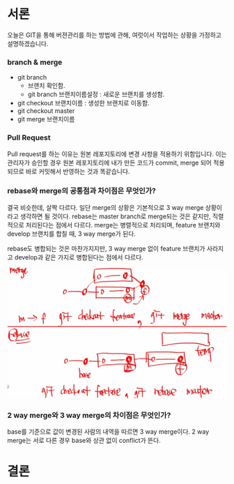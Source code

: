 # 서론

오늘은 GIT을 통해 버젼관리를 하는 방법에 관해, 여럿이서 작업하는 상황을 가정하고 설명하겠습니다.

### branch & merge

- git branch
  - 브랜치 확인함.
  - git branch 브랜치이름설정 : 새로운 브랜치를 생성함.
- git checkout 브랜치이름 : 생성한 브랜치로 이동함.
- git checkout master
- git merge 브랜치이름

### Pull Request

Pull request를 하는 이유는 원본 레포지토리에 변경 사항을 적용하기 위함입니다. 이는 관리자가 승인할 경우 원본 레포지토리에 내가 만든 코드가 commit, merge 되어 적용되므로 바로 커밋해서 반영하는 것과 똑같습니다.

### rebase와 merge의 공통점과 차이점은 무엇인가?

결국 비슷한데, 살짝 다르다. 일단 merge의 상황은 기본적으로 3 way merge 상황이라고 생각하면 될 것이다. rebase는 master branch로 merge되는 것은 같지만, 직렬적으로 처리된다는 점에서 다르다. merge는 병렬적으로 처리되며, feature 브랜치와 develop 브랜치를 합칠 때, 3 way merge가 된다.

rebase도 병합되는 것은 마찬가지지만, 3 way merge 없이 feature 브랜치가 사라지고 develop과 같은 가지로 병합된다는 점에서 다르다.

![rebase_merge](./merge_rebase.png)

### 2 way merge와 3 way merge의 차이점은 무엇인가?

base를 기준으로 값이 변경된 사람의 내역을 따르면 3 way merge이다. 2 way merge는 서로 다른 경우 base와 상관 없이 conflict가 뜬다.

# 결론
